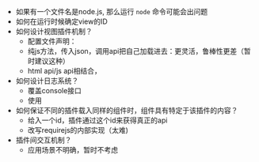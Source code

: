 - 如果有一个文件名是node.js, 那么运行 `node` 命令可能会出问题
- 如何在运行时候确定view的ID
- 如何设计视图插件机制？
    - 配置文件声明：
    - 纯js方法，传入json，调用api把自己加载进去：更灵活，鲁棒性更差（暂时建议这种）
    - html api/js api相结合，
- 如何设计日志系统？
    - 覆盖console接口
    - 使用
- 如何保证不同的插件载入同样的组件时，组件具有特定于该插件的内容？
    - 给入一个id，插件通过这个id来获得真正的api
    - 改写requirejs的内部实现（太难)
- 插件间交互机制？
    - 应用场景不明确，暂时不考虑